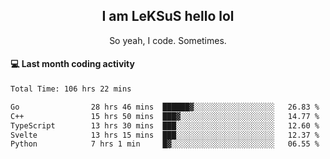 <h2 align="center">I am LeKSuS hello lol</h2>
<p align="center">So yeah, I code. Sometimes.</p>

#### :computer: Last month coding activity
<!--START_SECTION:waka-->

```txt
Total Time: 106 hrs 22 mins

Go                28 hrs 46 mins  ██████▓░░░░░░░░░░░░░░░░░░   26.83 %
C++               15 hrs 50 mins  ███▓░░░░░░░░░░░░░░░░░░░░░   14.77 %
TypeScript        13 hrs 30 mins  ███░░░░░░░░░░░░░░░░░░░░░░   12.60 %
Svelte            13 hrs 15 mins  ███░░░░░░░░░░░░░░░░░░░░░░   12.37 %
Python            7 hrs 1 min     █▓░░░░░░░░░░░░░░░░░░░░░░░   06.55 %
```

<!--END_SECTION:waka-->
